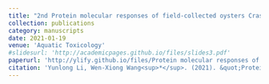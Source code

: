 ```yaml
---
title: "2nd Protein molecular responses of field-collected oysters Crassostrea hongkongensis with greatly varying Cu and Zn body burdens"
collection: publications
category: manuscripts
date: 2021-01-19
venue: 'Aquatic Toxicology'
#slidesurl: 'http://academicpages.github.io/files/slides3.pdf'
paperurl: 'http://ylify.github.io/files/Protein molecular responses of field-collected oysters Crassostrea hongkongensis with greatly varying Cu and Zn body burdens.pdf'
citation: 'Yunlong Li, Wen-Xiong Wang<sup>*</sup>. (2021). &quot;Protein molecular responses of field-collected oysters Crassostrea hongkongensis with greatly varying Cu and Zn body burdens.&quot; <i>Aquatic Toxicology</i>. 232: 105749. doi:10.1016/j.aquatox.2021.105749'
---
```


